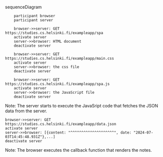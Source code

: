 sequenceDiagram

        participant browser
        participant server

        browser->>server: GET https://studies.cs.helsinki.fi/exampleapp/spa
        activate server
        server->>browser: HTML document
        deactivate server

        browser->>server: GET https://studies.cs.helsinki.fi/exampleapp/main.css
        activate server
        server->>browser: the css file
        deactivate server

        browser->>server: GET https://studies.cs.helsinki.fi/exampleapp/spa.js
        activate server
        server->>browser: the JavaScript file
        deactivate server

Note: The server starts to execute the JavaSript code that fetches the JSON data from the server.

	browser->>server: GET https://studies.cs.helsinki.fi/exampleapp/data.json
	activate server
	server->>browser: [{content: "^^^^^^^^^^^^^^^^^^^^", date: "2024-07-03T14:45:48.931Z"},...]
	deactivate server

Note: The browser executes the callback function that renders the notes.
